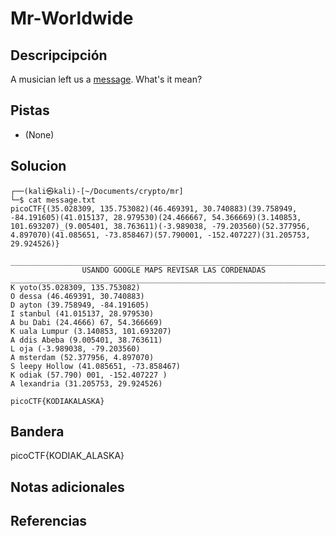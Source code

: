 # Mr-Worldwide
## Descripcipción
A musician left us a [message](https://jupiter.challenges.picoctf.org/static/d5570d48262dbba2a31f2a940409ad9d/message.txt). What's it mean?
## Pistas
- (None)
## Solucion
```
┌──(kali㉿kali)-[~/Documents/crypto/mr]
└─$ cat message.txt 
picoCTF{(35.028309, 135.753082)(46.469391, 30.740883)(39.758949, -84.191605)(41.015137, 28.979530)(24.466667, 54.366669)(3.140853, 101.693207)_(9.005401, 38.763611)(-3.989038, -79.203560)(52.377956, 4.897070)(41.085651, -73.858467)(57.790001, -152.407227)(31.205753, 29.924526)}

_____________________________________________________________________________
				USANDO GOOGLE MAPS REVISAR LAS CORDENADAS
_____________________________________________________________________________
K yoto(35.028309, 135.753082)            
O dessa (46.469391, 30.740883) 
D ayton (39.758949, -84.191605) 
I stanbul (41.015137, 28.979530) 
A bu Dabi (24.4666) 67, 54.366669) 
K uala Lumpur (3.140853, 101.693207)
A ddis Abeba (9.005401, 38.763611) 
L oja (-3.989038, -79.203560) 
A msterdam (52.377956, 4.897070) 
S leepy Hollow (41.085651, -73.858467) 
K odiak (57.790) 001, -152.407227 ) 
A lexandria (31.205753, 29.924526)

picoCTF{KODIAKALASKA}
```
## Bandera
picoCTF{KODIAK_ALASKA}
## Notas adicionales
## Referencias
